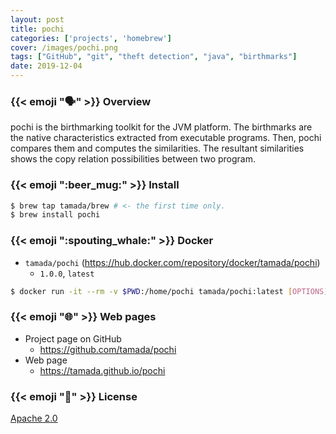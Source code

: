 ```yaml
---
layout: post
title: pochi
categories: ['projects', 'homebrew']
cover: /images/pochi.png
tags: ["GitHub", "git", "theft detection", "java", "birthmarks"]
date: 2019-12-04
---
```


### {{< emoji ":speaking_head:" >}} Overview

pochi is the birthmarking toolkit for the JVM platform.
The birthmarks are the native characteristics extracted from executable programs.
Then, pochi compares them and computes the similarities.
The resultant similarities shows the copy relation possibilities between two program.

<!--more-->

### {{< emoji ":beer_mug:" >}} Install

```sh
$ brew tap tamada/brew # <- the first time only.
$ brew install pochi
```

### {{< emoji ":spouting_whale:" >}} Docker

* `tamada/pochi` (https://hub.docker.com/repository/docker/tamada/pochi)
    * `1.0.0`, `latest`

```sh
$ docker run -it --rm -v $PWD:/home/pochi tamada/pochi:latest [OPTIONS] [SCRIPT [ARGUMENTS...]]
```


### {{< emoji ":globe_with_meridians:" >}} Web pages

* Project page on GitHub
    * https://github.com/tamada/pochi
* Web page
    * https://tamada.github.io/pochi

### {{< emoji ":handshake:" >}} License

[Apache 2.0](https://github.com/tamada/pochi/blob/master/LICENSE)

